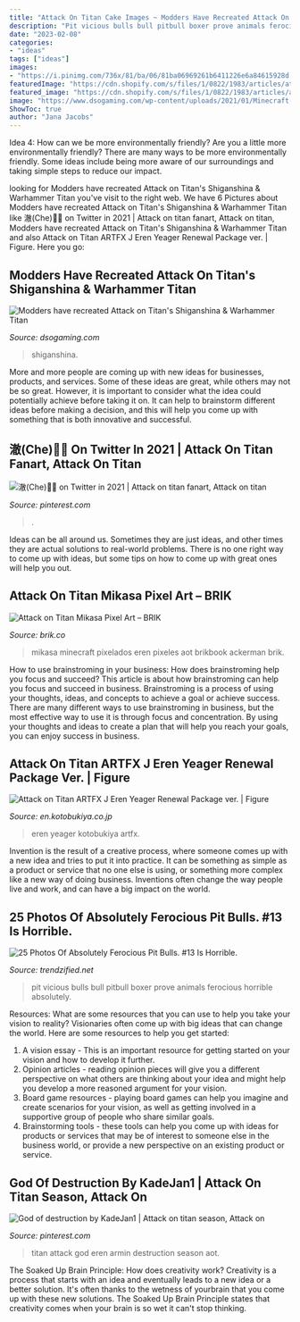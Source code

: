 ```yaml
---
title: "Attack On Titan Cake Images ~ Modders Have Recreated Attack On Titan&#039;s Shiganshina &amp; Warhammer Titan"
description: "Pit vicious bulls bull pitbull boxer prove animals ferocious horrible absolutely"
date: "2023-02-08"
categories:
- "ideas"
tags: ["ideas"]
images:
- "https://i.pinimg.com/736x/81/ba/06/81ba06969261b6411226e6a84615928d.jpg"
featuredImage: "https://cdn.shopify.com/s/files/1/0822/1983/articles/attack-on-titan-mikasa-pixel-art-pixel-art-attack-on-titan-mikasa-eren-survey-corps-soldier-pixel-8bit_grande.png?v=1501129444"
featured_image: "https://cdn.shopify.com/s/files/1/0822/1983/articles/attack-on-titan-mikasa-pixel-art-pixel-art-attack-on-titan-mikasa-eren-survey-corps-soldier-pixel-8bit_grande.png?v=1501129444"
image: "https://www.dsogaming.com/wp-content/uploads/2021/01/Minecraft-Attack-on-Titan-scaled.jpg"
ShowToc: true
author: "Jana Jacobs"
---
```



Idea 4: How can we be more environmentally friendly?
Are you a little more environmentally friendly? There are many ways to be more environmentally friendly. Some ideas include being more aware of our surroundings and taking simple steps to reduce our impact.

	

		
looking for Modders have recreated Attack on Titan&#039;s Shiganshina &amp; Warhammer Titan you've visit to the right web. We have 6 Pictures about Modders have recreated Attack on Titan&#039;s Shiganshina &amp; Warhammer Titan like 澈(Che)🏳️‍🌈 on Twitter in 2021 | Attack on titan fanart, Attack on titan, Modders have recreated Attack on Titan&#039;s Shiganshina &amp; Warhammer Titan and also Attack on Titan ARTFX J Eren Yeager Renewal Package ver. | Figure. Here you go:
		
    
## Modders Have Recreated Attack On Titan&#039;s Shiganshina &amp; Warhammer Titan

<img loading=lazy src="https://www.dsogaming.com/wp-content/uploads/2021/01/Minecraft-Attack-on-Titan-scaled.jpg" onerror="this.onerror=null;this.src='https://tse2.mm.bing.net/th?id=OIP.DbDP9qUBy-ljS-2eCs735gHaEK&amp;pid=15.1';" alt="Modders have recreated Attack on Titan&#039;s Shiganshina &amp; Warhammer Titan">

_Source: dsogaming.com_

>shiganshina. 

	

More and more people are coming up with new ideas for businesses, products, and services. Some of these ideas are great, while others may not be so great. However, it is important to consider what the idea could potentially achieve before taking it on. It can help to brainstorm different ideas before making a decision, and this will help you come up with something that is both innovative and successful.

    
## 澈(Che)🏳️‍🌈 On Twitter In 2021 | Attack On Titan Fanart, Attack On Titan

<img loading=lazy src="https://i.pinimg.com/736x/fa/3d/2f/fa3d2fcfab8c55b773cec1f67ff9e467.jpg" onerror="this.onerror=null;this.src='https://tse1.mm.bing.net/th?id=OIP.gL3IyNCSb8UQH3e2EJNWkQHaL3&amp;pid=15.1';" alt="澈(Che)🏳️‍🌈 on Twitter in 2021 | Attack on titan fanart, Attack on titan">

_Source: pinterest.com_

>. 

	

Ideas can be all around us. Sometimes they are just ideas, and other times they are actual solutions to real-world problems. There is no one right way to come up with ideas, but some tips on how to come up with great ones will help you out.

    
## Attack On Titan Mikasa Pixel Art – BRIK

<img loading=lazy src="https://cdn.shopify.com/s/files/1/0822/1983/articles/attack-on-titan-mikasa-pixel-art-pixel-art-attack-on-titan-mikasa-eren-survey-corps-soldier-pixel-8bit_grande.png?v=1501129444" onerror="this.onerror=null;this.src='https://tse2.mm.bing.net/th?id=OIP.ifuXNeFM1AujDaSXw4E09QHaE4&amp;pid=15.1';" alt="Attack on Titan Mikasa Pixel Art – BRIK">

_Source: brik.co_

>mikasa minecraft pixelados eren pixeles aot brikbook ackerman brik. 

	

How to use brainstroming in your business: How does brainstroming help you focus and succeed?
This article is about how brainstroming can help you focus and succeed in business. Brainstroming is a process of using your thoughts, ideas, and concepts to achieve a goal or achieve success. There are many different ways to use brainstroming in business, but the most effective way to use it is through focus and concentration. By using your thoughts and ideas to create a plan that will help you reach your goals, you can enjoy success in business.

    
## Attack On Titan ARTFX J Eren Yeager Renewal Package Ver. | Figure

<img loading=lazy src="https://en.kotobukiya.co.jp/wp-content/uploads/2021/01/5c37b46a0aa5ae0ba801218c7fb05611e4faa62d.jpg" onerror="this.onerror=null;this.src='https://tse3.mm.bing.net/th?id=OIP.PC6w8wJ50sX0pgQSg0iXFwHaLG&amp;pid=15.1';" alt="Attack on Titan ARTFX J Eren Yeager Renewal Package ver. | Figure">

_Source: en.kotobukiya.co.jp_

>eren yeager kotobukiya artfx. 

	

Invention is the result of a creative process, where someone comes up with a new idea and tries to put it into practice. It can be something as simple as a product or service that no one else is using, or something more complex like a new way of doing business. Inventions often change the way people live and work, and can have a big impact on the world.

    
## 25 Photos Of Absolutely Ferocious Pit Bulls. #13 Is Horrible.

<img loading=lazy src="http://www.trendzified.net/wp-content/uploads/2016/05/vicious-pit-bulls-22.jpg" onerror="this.onerror=null;this.src='https://tse4.mm.bing.net/th?id=OIP.iJwjAaJdVRbfDXFOfpVUIQHaJ4&amp;pid=15.1';" alt="25 Photos Of Absolutely Ferocious Pit Bulls. #13 Is Horrible.">

_Source: trendzified.net_

>pit vicious bulls bull pitbull boxer prove animals ferocious horrible absolutely. 

	

Resources: What are some resources that you can use to help you take your vision to reality?
Visionaries often come up with big ideas that can change the world. Here are some resources to help you get started: 
1. A vision essay - This is an important resource for getting started on your vision and how to develop it further. 
2. Opinion articles - reading opinion pieces will give you a different perspective on what others are thinking about your idea and might help you develop a more reasoned argument for your vision. 
3. Board game resources - playing board games can help you imagine and create scenarios for your vision, as well as getting involved in a supportive group of people who share similar goals. 
4. Brainstorming tools - these tools can help you come up with ideas for products or services that may be of interest to someone else in the business world, or provide a new perspective on an existing product or service.

    
## God Of Destruction By KadeJan1 | Attack On Titan Season, Attack On

<img loading=lazy src="https://i.pinimg.com/736x/81/ba/06/81ba06969261b6411226e6a84615928d.jpg" onerror="this.onerror=null;this.src='https://tse3.mm.bing.net/th?id=OIP.EVBGk_dRh0zbY7k2vnwgMwHaLD&amp;pid=15.1';" alt="God of destruction by KadeJan1 | Attack on titan season, Attack on">

_Source: pinterest.com_

>titan attack god eren armin destruction season aot. 

	

The Soaked Up Brain Principle: How does creativity work?
Creativity is a process that starts with an idea and eventually leads to a new idea or a better solution. It's often thanks to the wetness of yourbrain that you come up with these new solutions. The Soaked Up Brain Principle states that creativity comes when your brain is so wet it can't stop thinking.

